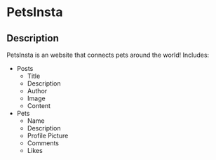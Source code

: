 # PetsInsta

## Description
PetsInsta is an website that connects pets around the world!
Includes:
- Posts
  - Title
  - Description
  - Author
  - Image
  - Content
- Pets
  - Name
  - Description
  - Profile Picture
  - Comments
  - Likes
